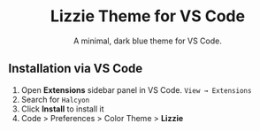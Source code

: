 <h1 align="center">
  Lizzie Theme for VS Code
</h1>
<p align="center">
  A minimal, dark blue theme for VS Code.
</p>

## Installation via VS Code

1.  Open **Extensions** sidebar panel in VS Code. `View → Extensions`
2.  Search for `Halcyon`
3.  Click **Install** to install it
4.  Code > Preferences > Color Theme > **Lizzie**
